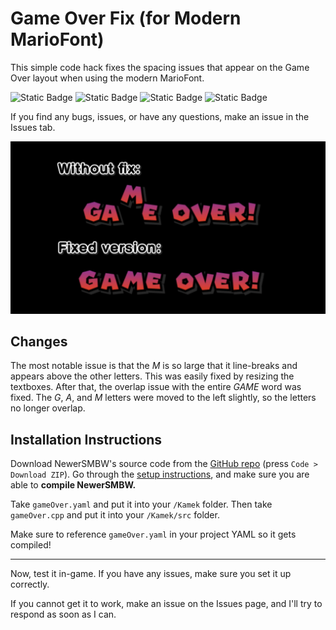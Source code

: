 # Game Over Fix (for Modern MarioFont)
This simple code hack fixes the spacing issues that appear on the Game Over layout when using the modern MarioFont.

![Static Badge](https://img.shields.io/badge/Version-1.0.0-default)
![Static Badge](https://img.shields.io/badge/Supports-NewerSMBW%20(1.3.0)-maroon)
![Static Badge](https://img.shields.io/badge/Supports-NSMBWer+-DCDC73)
![Static Badge](https://img.shields.io/badge/Modifies-User%20Interfaces-blue)

If you find any bugs, issues, or have any questions, make an issue in the Issues tab.

![Comparison of the differences between each version.](/Game-Over-Fix-For-Modern-MarioFont/image.png)

## Changes
The most notable issue is that the *M* is so large that it line-breaks and appears above the other letters. This was easily fixed by resizing the
textboxes. After that, the overlap issue with the entire *GAME* word was fixed. The *G*, *A*, and *M* letters were moved to the left slightly, so the
letters no longer overlap.

## Installation Instructions
Download NewerSMBW's source code from the [GitHub repo][newerGit] (press `Code > Download ZIP`). Go through the [setup instructions][newerSetup], and make sure
you are able to **compile NewerSMBW.**

Take `gameOver.yaml` and put it into your `/Kamek` folder. Then take `gameOver.cpp` and put it into your `/Kamek/src` folder.

Make sure to reference `gameOver.yaml` in your project YAML so it gets compiled!

---

Now, test it in-game. If you have any issues, make sure you set it up correctly.

If you cannot get it to work, make an issue on the Issues page, and I'll try to respond as soon as I can.

[newerGit]: https://github.com/Newer-Team/NewerSMBW
[newerSetup]: https://github.com/Newer-Team/NewerSMBW?tab=readme-ov-file#installation